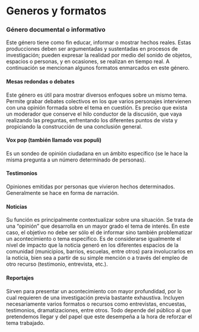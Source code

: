 # Generos y formatos

### Género documental o informativo

Este género tiene como fin educar, informar o mostrar hechos reales. Estas producciones deben ser argumentadas y sustentadas en procesos de investigación; pueden expresar la realidad por medio del sonido de objetos, espacios o personas, y en ocasiones, se realizan en tiempo real. A continuación se mencionan algunos formatos enmarcados en este género.

#### Mesas redondas o debates

Este género es útil para mostrar diversos enfoques sobre un mismo tema. Permite grabar debates colectivos en los que varios personajes intervienen con una opinión formada sobre el tema en cuestión. Es preciso que exista un moderador que conserve el hilo conductor de la discusión, que vaya realizando las preguntas, enfrentando los diferentes puntos de vista y propiciando la construcción de una conclusión general.

#### Vox pop (también llamado vox populi)

Es un sondeo de opinión ciudadana en un ámbito específico (se le hace la misma pregunta a un número determinado de personas).

#### Testimonios

Opiniones emitidas por personas que vivieron hechos determinados. Generalmente se hace en forma de narración.

#### Noticias

Su función es principalmente contextualizar sobre una situación. Se trata de una “opinión” que desarrolla en un mayor grado el tema de interés. En este caso, el objetivo no debe ser sólo el de informar sino también problematizar un acontecimiento o tema específico. Es de considerarse igualmente el nivel de impacto que la noticia generó en los diferentes espacios de la comunidad (municipios, barrios, escuelas, entre otros) para involucrarlos en la noticia, bien sea a partir de su simple mención o a través del empleo de otro recurso (testimonio, entrevista, etc.).

#### Reportajes

Sirven para presentar un acontecimiento con mayor profundidad, por lo cual requieren de una investigación previa bastante exhaustiva. Incluyen necesariamente varios formatos o recursos como entrevistas, encuestas, testimonios, dramatizaciones, entre otros. Todo depende del público al que pretendemos llegar y del papel que este desempeña a la hora de reforzar el tema trabajado.

